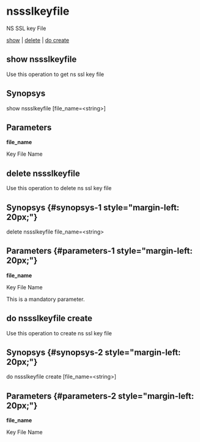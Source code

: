 # nssslkeyfile

NS SSL key File

[show](#show%20nssslkeyfile) | [delete](#delete%20nssslkeyfile) | [do create](#do%20nssslkeyfile%20create)

## show nssslkeyfile

Use this operation to get ns ssl key file

## Synopsys 

show nssslkeyfile \[file\_name=&lt;string&gt;\]

## Parameters 

**file\_name**

Key File Name

## delete nssslkeyfile

Use this operation to delete ns ssl key file

## Synopsys {#synopsys-1 style="margin-left: 20px;"}

delete nssslkeyfile file\_name=&lt;string&gt;

## Parameters {#parameters-1 style="margin-left: 20px;"}

**file\_name**

Key File Name

This is a mandatory parameter.

## do nssslkeyfile create

Use this operation to create ns ssl key file

## Synopsys {#synopsys-2 style="margin-left: 20px;"}

do nssslkeyfile create \[file\_name=&lt;string&gt;\]

## Parameters {#parameters-2 style="margin-left: 20px;"}

**file\_name**

Key File Name
